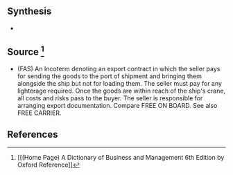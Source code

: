 ## Synthesis
- 
## Source [^1]
- (FAS) An Incoterm denoting an export contract in which the seller pays for sending the goods to the port of shipment and bringing them alongside the ship but not for loading them. The seller must pay for any lighterage required. Once the goods are within reach of the ship's crane, all costs and risks pass to the buyer. The seller is responsible for arranging export documentation. Compare FREE ON BOARD. See also FREE CARRIER.
## References

[^1]: [[(Home Page) A Dictionary of Business and Management 6th Edition by Oxford Reference]]